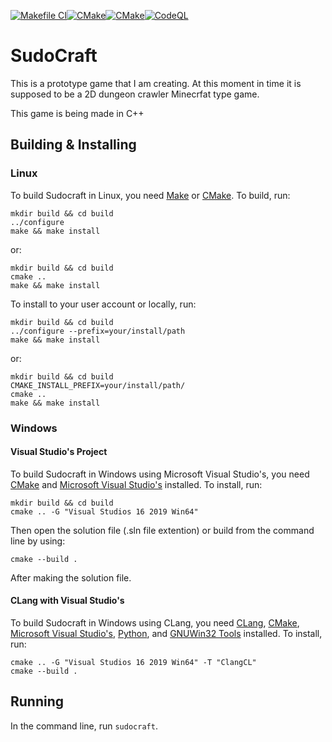 [![Makefile CI](https://github.com/proatgram/SudoCraft/actions/workflows/makefile.yml/badge.svg)](https://github.com/proatgram/SudoCraft/actions/workflows/makefile.yml)[![CMake](https://github.com/proatgram/SudoCraft/actions/workflows/cmake-linux.yml/badge.svg)](https://github.com/proatgram/SudoCraft/actions/workflows/cmake-linux.yml)[![CMake](https://github.com/proatgram/SudoCraft/actions/workflows/cmake-windows.yml/badge.svg)](https://github.com/proatgram/SudoCraft/actions/workflows/cmake-windows.yml)[![CodeQL](https://github.com/proatgram/SudoCraft/actions/workflows/codeql-analysis.yml/badge.svg)](https://github.com/proatgram/SudoCraft/actions/workflows/codeql-analysis.yml)

# SudoCraft
This is a prototype game that I am creating.
At this moment in time it is supposed to be a 2D dungeon crawler Minecrfat type game.

This game is being made in C++

## Building & Installing
### Linux
To build Sudocraft in Linux, you need [Make](https://www.gnu.org/software/make/) or [CMake](https://cmake.org/download/). To build, run: 
```
mkdir build && cd build
../configure
make && make install
```
or:
```
mkdir build && cd build
cmake ..
make && make install
```
To install to your user account or locally, run:
```
mkdir build && cd build
../configure --prefix=your/install/path
make && make install
```
or:
```
mkdir build && cd build
CMAKE_INSTALL_PREFIX=your/install/path/
cmake ..
make && make install
``` 

### Windows
#### Visual Studio's Project
To build Sudocraft in Windows using Microsoft Visual Studio's, you need [CMake](https://cmake.org/download/) and [Microsoft Visual Studio's](https://visualstudio.microsoft.com/) installed. To install, run:
```
mkdir build && cd build
cmake .. -G "Visual Studios 16 2019 Win64"
```
Then open the solution file (.sln file extention) or build from the command line by using:
```
cmake --build .
```
After making the solution file.
#### CLang with Visual Studio's
To build Sudocraft in Windows using CLang, you need [CLang](https://clang.llvm.org/get_started.html), [CMake](https://cmake.org/download/), [Microsoft Visual Studio's](https://visualstudio.microsoft.com/), [Python](https://www.python.org/download/), and [GNUWin32 Tools](http://getgnuwin32.sourceforge.net/) installed. To install, run:
```
cmake .. -G "Visual Studios 16 2019 Win64" -T "ClangCL"
cmake --build .
```
## Running
In the command line, run `sudocraft`.
